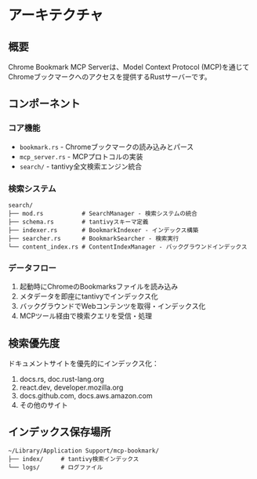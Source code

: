 # アーキテクチャ

## 概要

Chrome Bookmark MCP Serverは、Model Context Protocol (MCP)を通じてChromeブックマークへのアクセスを提供するRustサーバーです。

## コンポーネント

### コア機能
- `bookmark.rs` - Chromeブックマークの読み込みとパース
- `mcp_server.rs` - MCPプロトコルの実装
- `search/` - tantivy全文検索エンジン統合

### 検索システム
```
search/
├── mod.rs           # SearchManager - 検索システムの統合
├── schema.rs        # tantivyスキーマ定義
├── indexer.rs       # BookmarkIndexer - インデックス構築
├── searcher.rs      # BookmarkSearcher - 検索実行
└── content_index.rs # ContentIndexManager - バックグラウンドインデックス
```

### データフロー
1. 起動時にChromeのBookmarksファイルを読み込み
2. メタデータを即座にtantivyでインデックス化
3. バックグラウンドでWebコンテンツを取得・インデックス化
4. MCPツール経由で検索クエリを受信・処理

## 検索優先度

ドキュメントサイトを優先的にインデックス化：
1. docs.rs, doc.rust-lang.org
2. react.dev, developer.mozilla.org
3. docs.github.com, docs.aws.amazon.com
4. その他のサイト

## インデックス保存場所

```
~/Library/Application Support/mcp-bookmark/
├── index/     # tantivy検索インデックス
└── logs/      # ログファイル
```
